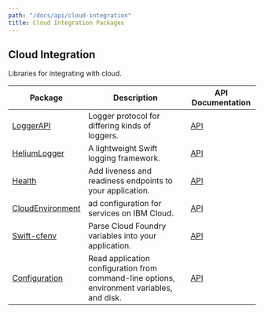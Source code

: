 ```yaml
---
path: "/docs/api/cloud-integration"
title: Cloud Integration Packages
---
```


## Cloud Integration

 Libraries for integrating with cloud.

 | Package      | Description | API Documentation |
 | ----------- | ----------- | ------- |
 | [LoggerAPI](https://github.com/Kitura-Next/LoggerAPI)      | Logger protocol for differing kinds of loggers.  | [API](https://kitura-next.github.io/LoggerAPI/) |
 | [HeliumLogger](https://github.com/Kitura-Next/HeliumLogger) | A lightweight Swift logging framework. | [API](https://kitura-next.github.io/HeliumLogger/) |
 | [Health](https://github.com/Kitura-Next/Health)      | Add liveness and readiness endpoints to your application. | [API](https://kitura-next.github.io/Health/) |
 | [CloudEnvironment](https://github.com/Kitura-Next/CloudEnvironment) | ad configuration for services on IBM Cloud. | [API](https://kitura-next.github.io/CloudEnvironment/) |
 | [Swift-cfenv](https://github.com/Kitura-Next/Swift-cfenv) | Parse Cloud Foundry variables into your application. | [API](https://kitura-next.github.io/Swift-cfenv/) |
 | [Configuration](https://github.com/Kitura-Next/Configuration) | Read application configuration from command-line options, environment variables, and disk. | [API](https://kitura-next.github.io/Configuration/) |